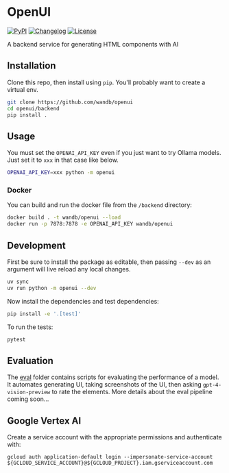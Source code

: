 # OpenUI

[![PyPI](https://img.shields.io/pypi/v/wandb-openui.svg)](https://pypi.org/project/wandb-openui/)
[![Changelog](https://img.shields.io/github/v/release/wandb/openui?include_prereleases&label=changelog)](https://github.com/wandb/openui/releases)
[![License](https://img.shields.io/badge/license-Apache%202.0-blue.svg)](https://github.com/wandb/openui/blob/main/LICENSE)

A backend service for generating HTML components with AI

## Installation

Clone this repo, then install using `pip`.  You'll probably want to create a virtual env.

```bash
git clone https://github.com/wandb/openui
cd openui/backend
pip install .
```

## Usage

You must set the `OPENAI_API_KEY` even if you just want to try Ollama models.  Just set it to `xxx` in that case like below.

```bash
OPENAI_API_KEY=xxx python -m openui
```

### Docker

You can build and run the docker file from the `/backend` directory:

```bash
docker build . -t wandb/openui --load
docker run -p 7878:7878 -e OPENAI_API_KEY wandb/openui
```

## Development

First be sure to install the package as editable, then passing `--dev` as an argument will live reload any local changes.

```bash
uv sync
uv run python -m openui --dev
```

Now install the dependencies and test dependencies:

```bash
pip install -e '.[test]'
```

To run the tests:

```bash
pytest
```

## Evaluation

The [eval](./openui/eval) folder contains scripts for evaluating the performance of a model.  It automates generating UI, taking screenshots of the UI, then asking `gpt-4-vision-preview` to rate the elements.  More details about the eval pipeline coming soon...


## Google Vertex AI

Create a service account with the appropriate permissions and authenticate with:

```
gcloud auth application-default login --impersonate-service-account ${GCLOUD_SERVICE_ACCOUNT}@${GCLOUD_PROJECT}.iam.gserviceaccount.com
```